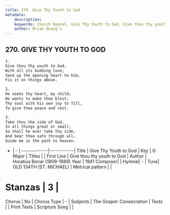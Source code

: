 ```yaml
---
title: 270. Give Thy Youth to God
metadata:
    description: 
    keywords: Church Hymnal, Give Thy Youth to God, Give thou thy youth to God, 
    author: Brian Onang'o
---
```



## 270. GIVE THY YOUTH TO GOD

```txt
1.
Give thou thy youth to God, 
With all its budding love; 
Send up the opening heart to him, 
Fix it on things above. 

2.
He seeks thy heart, my child; 
He wants to make thee blest; 
Thy soul with his own joy to fill, 
To give thee peace and rest. 

3.
Take thou the side of God, 
In all things great or small; 
So shall he ever take thy side, 
And bear thee safe through all. 
Guide me in the path to heaven.

```

- |   -  |
-------------|------------|
Title | Give Thy Youth to God |
Key | G Major |
Titles |  |
First Line | Give thou thy youth to God |
Author | Horatius Bonar (1809-1889)
Year | 1941
Composer|  |
Hymnal|  - |
Tune| OLD 134TH (ST. MICHAEL) |
Metrical pattern | |
# Stanzas | 3 |
Chorus | No |
Chorus Type | - |
Subjects | The Gospel: Consecration |
Texts |  |
Print Texts | 
Scripture Song |  |
  
